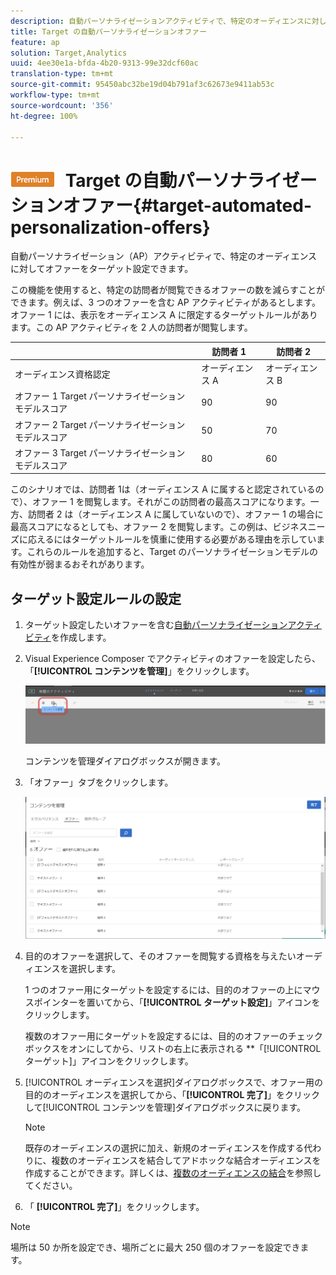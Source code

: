 ```yaml
---
description: 自動パーソナライゼーションアクティビティで、特定のオーディエンスに対してオファーをターゲット設定できます。
title: Target の自動パーソナライゼーションオファー
feature: ap
solution: Target,Analytics
uuid: 4ee30e1a-bfda-4b20-9313-99e32dcf60ac
translation-type: tm+mt
source-git-commit: 95450abc32be19d04b791af3c62673e9411ab53c
workflow-type: tm+mt
source-wordcount: '356'
ht-degree: 100%

---
```



# ![PREMIUM](/help/assets/premium.png) Target の自動パーソナライゼーションオファー{#target-automated-personalization-offers}

自動パーソナライゼーション（AP）アクティビティで、特定のオーディエンスに対してオファーをターゲット設定できます。

この機能を使用すると、特定の訪問者が閲覧できるオファーの数を減らすことができます。例えば、3 つのオファーを含む AP アクティビティがあるとします。オファー 1 には、表示をオーディエンス A に限定するターゲットルールがあります。この AP アクティビティを 2 人の訪問者が閲覧します。

|  | 訪問者 1 | 訪問者 2 |
|--- |--- |--- |
| オーディエンス資格認定 | オーディエンス A | オーディエンス B |
| オファー 1 Target パーソナライゼーションモデルスコア | 90 | 90 |
| オファー 2 Target パーソナライゼーションモデルスコア | 50 | 70 |
| オファー 3 Target パーソナライゼーションモデルスコア | 80 | 60 |

このシナリオでは、訪問者 1は（オーディエンス A に属すると認定されているので）、オファー 1 を閲覧します。それがこの訪問者の最高スコアになります。一方、訪問者 2 は（オーディエンス A に属していないので）、オファー 1 の場合に最高スコアになるとしても、オファー 2 を閲覧します。この例は、ビジネスニーズに応えるにはターゲットルールを慎重に使用する必要がある理由を示しています。これらのルールを追加すると、Target のパーソナライゼーションモデルの有効性が弱まるおそれがあります。

## ターゲット設定ルールの設定

1. ターゲット設定したいオファーを含む[自動パーソナライゼーションアクティビティ](/help/c-activities/t-automated-personalization/create-ap-activity.md)を作成します。
1. Visual Experience Composer でアクティビティのオファーを設定したら、「**[!UICONTROL コンテンツを管理]**」をクリックします。

   ![コンテンツを管理](/help/c-activities/t-automated-personalization/assets/manage-content.png)

   コンテンツを管理ダイアログボックスが開きます。

1. 「オファー」タブをクリックします。

   ![オファーページ](/help/c-activities/t-automated-personalization/assets/manage-content-offers.png)

1. 目的のオファーを選択して、そのオファーを閲覧する資格を与えたいオーディエンスを選択します。

   1 つのオファー用にターゲットを設定するには、目的のオファーの上にマウスポインターを置いてから、「**[!UICONTROL ターゲット設定]**」アイコンをクリックします。

   複数のオファー用にターゲットを設定するには、目的のオファーのチェックボックスをオンにしてから、リストの右上に表示される **「[!UICONTROL ターゲット]」アイコンをクリックします。

1. [!UICONTROL オーディエンスを選択]ダイアログボックスで、オファー用の目的のオーディエンスを選択してから、「**[!UICONTROL 完了]**」をクリックして[!UICONTROL コンテンツを管理]ダイアログボックスに戻ります。

   >[!NOTE]
   >
   >既存のオーディエンスの選択に加え、新規のオーディエンスを作成する代わりに、複数のオーディエンスを結合してアドホックな結合オーディエンスを作成することができます。詳しくは、[複数のオーディエンスの結合](/help/c-target/combining-multiple-audiences.md#concept_A7386F1EA4394BD2AB72399C225981E5)を参照してください。

1. 「 **[!UICONTROL 完了]**」をクリックします。

>[!NOTE]
>
>場所は 50 か所を設定でき、場所ごとに最大 250 個のオファーを設定できます。
